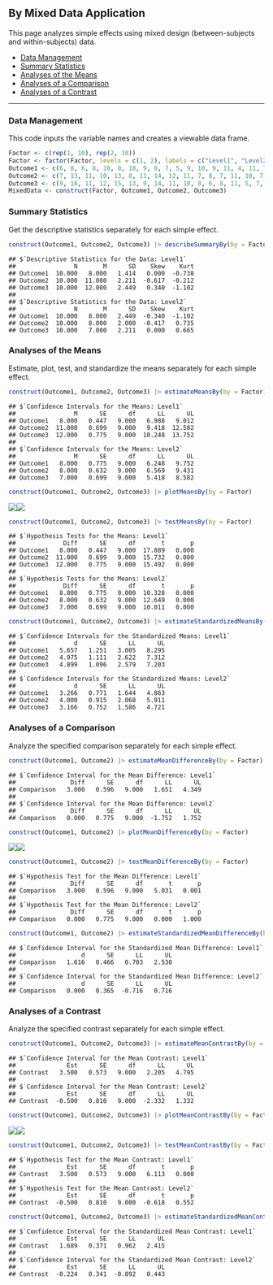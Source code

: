
## By Mixed Data Application

This page analyzes simple effects using mixed design (between-subjects
and within-subjects) data.

- [Data Management](#data-management)
- [Summary Statistics](#summary-statistics)
- [Analyses of the Means](#analyses-of-the-means)
- [Analyses of a Comparison](#analyses-of-a-comparison)
- [Analyses of a Contrast](#analyses-of-a-contrast)

------------------------------------------------------------------------

### Data Management

This code inputs the variable names and creates a viewable data frame.

``` r
Factor <- c(rep(1, 10), rep(2, 10))
Factor <- factor(Factor, levels = c(1, 2), labels = c("Level1", "Level2"))
Outcome1 <- c(6, 8, 6, 8, 10, 8, 10, 9, 8, 7, 5, 9, 10, 9, 11, 4, 11, 7, 6, 8)
Outcome2 <- c(7, 13, 11, 10, 13, 8, 11, 14, 12, 11, 7, 8, 7, 11, 10, 7, 8, 4, 8, 10)
Outcome3 <- c(9, 16, 11, 12, 15, 13, 9, 14, 11, 10, 8, 6, 8, 11, 5, 7, 9, 3, 6, 7)
MixedData <- construct(Factor, Outcome1, Outcome2, Outcome3)
```

### Summary Statistics

Get the descriptive statistics separately for each simple effect.

``` r
construct(Outcome1, Outcome2, Outcome3) |> describeSummaryBy(by = Factor)
```

    ## $`Descriptive Statistics for the Data: Level1`
    ##                N       M      SD    Skew    Kurt
    ## Outcome1  10.000   8.000   1.414   0.000  -0.738
    ## Outcome2  10.000  11.000   2.211  -0.617  -0.212
    ## Outcome3  10.000  12.000   2.449   0.340  -1.102
    ## 
    ## $`Descriptive Statistics for the Data: Level2`
    ##                N       M      SD    Skew    Kurt
    ## Outcome1  10.000   8.000   2.449  -0.340  -1.102
    ## Outcome2  10.000   8.000   2.000  -0.417   0.735
    ## Outcome3  10.000   7.000   2.211   0.000   0.665

### Analyses of the Means

Estimate, plot, test, and standardize the means separately for each
simple effect.

``` r
construct(Outcome1, Outcome2, Outcome3) |> estimateMeansBy(by = Factor)
```

    ## $`Confidence Intervals for the Means: Level1`
    ##                M      SE      df      LL      UL
    ## Outcome1   8.000   0.447   9.000   6.988   9.012
    ## Outcome2  11.000   0.699   9.000   9.418  12.582
    ## Outcome3  12.000   0.775   9.000  10.248  13.752
    ## 
    ## $`Confidence Intervals for the Means: Level2`
    ##                M      SE      df      LL      UL
    ## Outcome1   8.000   0.775   9.000   6.248   9.752
    ## Outcome2   8.000   0.632   9.000   6.569   9.431
    ## Outcome3   7.000   0.699   9.000   5.418   8.582

``` r
construct(Outcome1, Outcome2, Outcome3) |> plotMeansBy(by = Factor)
```

![](figures/By-Mixed-Means-1.png)<!-- -->![](figures/By-Mixed-Means-2.png)<!-- -->

``` r
construct(Outcome1, Outcome2, Outcome3) |> testMeansBy(by = Factor)
```

    ## $`Hypothesis Tests for the Means: Level1`
    ##             Diff      SE      df       t       p
    ## Outcome1   8.000   0.447   9.000  17.889   0.000
    ## Outcome2  11.000   0.699   9.000  15.732   0.000
    ## Outcome3  12.000   0.775   9.000  15.492   0.000
    ## 
    ## $`Hypothesis Tests for the Means: Level2`
    ##             Diff      SE      df       t       p
    ## Outcome1   8.000   0.775   9.000  10.328   0.000
    ## Outcome2   8.000   0.632   9.000  12.649   0.000
    ## Outcome3   7.000   0.699   9.000  10.011   0.000

``` r
construct(Outcome1, Outcome2, Outcome3) |> estimateStandardizedMeansBy(by = Factor)
```

    ## $`Confidence Intervals for the Standardized Means: Level1`
    ##                d      SE      LL      UL
    ## Outcome1   5.657   1.251   3.005   8.295
    ## Outcome2   4.975   1.111   2.622   7.312
    ## Outcome3   4.899   1.096   2.579   7.203
    ## 
    ## $`Confidence Intervals for the Standardized Means: Level2`
    ##                d      SE      LL      UL
    ## Outcome1   3.266   0.771   1.644   4.863
    ## Outcome2   4.000   0.915   2.068   5.911
    ## Outcome3   3.166   0.752   1.586   4.721

### Analyses of a Comparison

Analyze the specified comparison separately for each simple effect.

``` r
construct(Outcome1, Outcome2) |> estimateMeanDifferenceBy(by = Factor)
```

    ## $`Confidence Interval for the Mean Difference: Level1`
    ##               Diff      SE      df      LL      UL
    ## Comparison   3.000   0.596   9.000   1.651   4.349
    ## 
    ## $`Confidence Interval for the Mean Difference: Level2`
    ##               Diff      SE      df      LL      UL
    ## Comparison   0.000   0.775   9.000  -1.752   1.752

``` r
construct(Outcome1, Outcome2) |> plotMeanDifferenceBy(by = Factor)
```

![](figures/By-Mixed-Comparison-1.png)<!-- -->![](figures/By-Mixed-Comparison-2.png)<!-- -->

``` r
construct(Outcome1, Outcome2) |> testMeanDifferenceBy(by = Factor)
```

    ## $`Hypothesis Test for the Mean Difference: Level1`
    ##               Diff      SE      df       t       p
    ## Comparison   3.000   0.596   9.000   5.031   0.001
    ## 
    ## $`Hypothesis Test for the Mean Difference: Level2`
    ##               Diff      SE      df       t       p
    ## Comparison   0.000   0.775   9.000   0.000   1.000

``` r
construct(Outcome1, Outcome2) |> estimateStandardizedMeanDifferenceBy(by = Factor)
```

    ## $`Confidence Interval for the Standardized Mean Difference: Level1`
    ##                  d      SE      LL      UL
    ## Comparison   1.616   0.466   0.703   2.530
    ## 
    ## $`Confidence Interval for the Standardized Mean Difference: Level2`
    ##                  d      SE      LL      UL
    ## Comparison   0.000   0.365  -0.716   0.716

### Analyses of a Contrast

Analyze the specified contrast separately for each simple effect.

``` r
construct(Outcome1, Outcome2, Outcome3) |> estimateMeanContrastBy(by = Factor, contrast = c(-1, .5, .5))
```

    ## $`Confidence Interval for the Mean Contrast: Level1`
    ##              Est      SE      df      LL      UL
    ## Contrast   3.500   0.573   9.000   2.205   4.795
    ## 
    ## $`Confidence Interval for the Mean Contrast: Level2`
    ##              Est      SE      df      LL      UL
    ## Contrast  -0.500   0.810   9.000  -2.332   1.332

``` r
construct(Outcome1, Outcome2, Outcome3) |> plotMeanContrastBy(by = Factor, contrast = c(-1, .5, .5))
```

![](figures/By-Mixed-Contrast-1.png)<!-- -->![](figures/By-Mixed-Contrast-2.png)<!-- -->

``` r
construct(Outcome1, Outcome2, Outcome3) |> testMeanContrastBy(by = Factor, contrast = c(-1, .5, .5))
```

    ## $`Hypothesis Test for the Mean Contrast: Level1`
    ##              Est      SE      df       t       p
    ## Contrast   3.500   0.573   9.000   6.113   0.000
    ## 
    ## $`Hypothesis Test for the Mean Contrast: Level2`
    ##              Est      SE      df       t       p
    ## Contrast  -0.500   0.810   9.000  -0.618   0.552

``` r
construct(Outcome1, Outcome2, Outcome3) |> estimateStandardizedMeanContrastBy(by = Factor, contrast = c(-1, .5, .5))
```

    ## $`Confidence Interval for the Standardized Mean Contrast: Level1`
    ##              Est      SE      LL      UL
    ## Contrast   1.689   0.371   0.962   2.415
    ## 
    ## $`Confidence Interval for the Standardized Mean Contrast: Level2`
    ##              Est      SE      LL      UL
    ## Contrast  -0.224   0.341  -0.892   0.443
